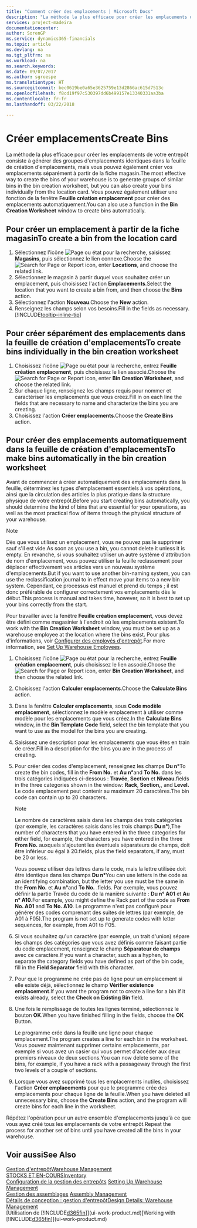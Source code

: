 ```yaml
---
title: "Comment créer des emplacements | Microsoft Docs"
description: "La méthode la plus efficace pour créer les emplacements de votre entrepôt consiste à générer des groupes d'emplacements identiques dans la feuille de création d'emplacements, mais vous pouvez également créer vos emplacements séparément."
services: project-madeira
documentationcenter: 
author: SorenGP
ms.service: dynamics365-financials
ms.topic: article
ms.devlang: na
ms.tgt_pltfrm: na
ms.workload: na
ms.search.keywords: 
ms.date: 09/07/2017
ms.author: sgroespe
ms.translationtype: HT
ms.sourcegitcommit: bec0619be0a65e3625759e13d2866ac615d7513c
ms.openlocfilehash: f8cd19f97c530397dd6b499157e13340331aa3ba
ms.contentlocale: fr-fr
ms.lasthandoff: 03/22/2018

---
```

# <a name="create-bins"></a><span data-ttu-id="a7a89-103">Créer emplacements</span><span class="sxs-lookup"><span data-stu-id="a7a89-103">Create Bins</span></span>
<span data-ttu-id="a7a89-104">La méthode la plus efficace pour créer les emplacements de votre entrepôt consiste à générer des groupes d'emplacements identiques dans la feuille de création d'emplacements, mais vous pouvez également créer vos emplacements séparément à partir de la fiche magasin.</span><span class="sxs-lookup"><span data-stu-id="a7a89-104">The most effective way to create the bins of your warehouse is to generate groups of similar bins in the bin creation worksheet, but you can also create your bins individually from the location card.</span></span> <span data-ttu-id="a7a89-105">Vous pouvez également utiliser une fonction de la fenêtre **Feuille création emplacement** pour créer des emplacements automatiquement.</span><span class="sxs-lookup"><span data-stu-id="a7a89-105">You can also use a function in the **Bin Creation Worksheet** window to create bins automatically.</span></span>  

## <a name="to-create-a-bin-from-the-location-card"></a><span data-ttu-id="a7a89-106">Pour créer un emplacement à partir de la fiche magasin</span><span class="sxs-lookup"><span data-stu-id="a7a89-106">To create a bin from the location card</span></span>  
1.  <span data-ttu-id="a7a89-107">Sélectionnez l'icône ![Page ou état pour la recherche](media/ui-search/search_small.png "Page ou état pour la recherche"), saisissez **Magasins**, puis sélectionnez le lien connexe.</span><span class="sxs-lookup"><span data-stu-id="a7a89-107">Choose the ![Search for Page or Report](media/ui-search/search_small.png "Search for Page or Report icon") icon, enter **Locations**, and choose the related link.</span></span>  
2.  <span data-ttu-id="a7a89-108">Sélectionnez le magasin à partir duquel vous souhaitez créer un emplacement, puis choisissez l'action **Emplacements**.</span><span class="sxs-lookup"><span data-stu-id="a7a89-108">Select the location that you want to create a bin from, and then choose the **Bins** action.</span></span>  
3. <span data-ttu-id="a7a89-109">Sélectionnez l'action **Nouveau**.</span><span class="sxs-lookup"><span data-stu-id="a7a89-109">Choose the **New** action.</span></span>
4. <span data-ttu-id="a7a89-110">Renseignez les champs selon vos besoins.</span><span class="sxs-lookup"><span data-stu-id="a7a89-110">Fill in the fields as necessary.</span></span> [!INCLUDE[tooltip-inline-tip](includes/tooltip-inline-tip_md.md)]  

## <a name="to-create-bins-individually-in-the-bin-creation-worksheet"></a><span data-ttu-id="a7a89-111">Pour créer séparément des emplacements dans la feuille de création d'emplacements</span><span class="sxs-lookup"><span data-stu-id="a7a89-111">To create bins individually in the bin creation worksheet</span></span>  
1.  <span data-ttu-id="a7a89-112">Choisissez l'icône ![Page ou état pour la recherche](media/ui-search/search_small.png "Page ou état pour la recherche"), entrez **Feuille création emplacement**, puis choisissez le lien associé.</span><span class="sxs-lookup"><span data-stu-id="a7a89-112">Choose the ![Search for Page or Report](media/ui-search/search_small.png "Search for Page or Report icon") icon, enter **Bin Creation Worksheet**, and choose the related link.</span></span>  
2.  <span data-ttu-id="a7a89-113">Sur chaque ligne, renseignez les champs requis pour nommer et caractériser les emplacements que vous créez.</span><span class="sxs-lookup"><span data-stu-id="a7a89-113">Fill in on each line the fields that are necessary to name and characterize the bins you are creating.</span></span>  
3.  <span data-ttu-id="a7a89-114">Choisissez l'action **Créer emplacements**.</span><span class="sxs-lookup"><span data-stu-id="a7a89-114">Choose the **Create Bins** action.</span></span>  

## <a name="to-make-bins-automatically-in-the-bin-creation-worksheet"></a><span data-ttu-id="a7a89-115">Pour créer des emplacements automatiquement dans la feuille de création d'emplacements</span><span class="sxs-lookup"><span data-stu-id="a7a89-115">To make bins automatically in the bin creation worksheet</span></span>  
<span data-ttu-id="a7a89-116">Avant de commencer à créer automatiquement des emplacements dans la feuille, déterminez les types d'emplacement essentiels à vos opérations, ainsi que la circulation des articles la plus pratique dans la structure physique de votre entrepôt.</span><span class="sxs-lookup"><span data-stu-id="a7a89-116">Before you start creating bins automatically, you should determine the kind of bins that are essential for your operations, as well as the most practical flow of items through the physical structure of your warehouse.</span></span>  

> [!NOTE]  
>  <span data-ttu-id="a7a89-117">Dès que vous utilisez un emplacement, vous ne pouvez pas le supprimer sauf s'il est vide.</span><span class="sxs-lookup"><span data-stu-id="a7a89-117">As soon as you use a bin, you cannot delete it unless it is empty.</span></span> <span data-ttu-id="a7a89-118">En revanche, si vous souhaitez utiliser un autre système d'attribution de nom d'emplacement, vous pouvez utiliser la feuille reclassement pour déplacer effectivement vos articles vers un nouveau système d'emplacements.</span><span class="sxs-lookup"><span data-stu-id="a7a89-118">But if you want to use another bin-naming system, you can use the reclassification journal to in effect move your items to a new bin system.</span></span> <span data-ttu-id="a7a89-119">Cependant, ce processus est manuel et prend du temps ; il est donc préférable de configurer correctement vos emplacements dès le début.</span><span class="sxs-lookup"><span data-stu-id="a7a89-119">This process is manual and takes time, however, so it is best to set up your bins correctly from the start.</span></span>  

<span data-ttu-id="a7a89-120">Pour travailler avec la fenêtre **Feuille création emplacement**, vous devez être défini comme magasinier à l'endroit où les emplacements existent.</span><span class="sxs-lookup"><span data-stu-id="a7a89-120">To work with the **Bin Creation Worksheet** window, you must be set up as a warehouse employee at the location where the bins exist.</span></span> <span data-ttu-id="a7a89-121">Pour plus d'informations, voir [Configurer des employés d'entrepôt](warehouse-how-to-set-up-warehouse-employees.md).</span><span class="sxs-lookup"><span data-stu-id="a7a89-121">For more information, see [Set Up Warehouse Employees](warehouse-how-to-set-up-warehouse-employees.md).</span></span>    

1.  <span data-ttu-id="a7a89-122">Choisissez l'icône ![Page ou état pour la recherche](media/ui-search/search_small.png "Page ou état pour la recherche"), entrez **Feuille création emplacement**, puis choisissez le lien associé.</span><span class="sxs-lookup"><span data-stu-id="a7a89-122">Choose the ![Search for Page or Report](media/ui-search/search_small.png "Search for Page or Report icon") icon, enter **Bin Creation Worksheet**, and then choose the related link.</span></span>  
2.  <span data-ttu-id="a7a89-123">Choisissez l'action **Calculer emplacements**.</span><span class="sxs-lookup"><span data-stu-id="a7a89-123">Choose the **Calculate Bins** action.</span></span>
3. <span data-ttu-id="a7a89-124">Dans la fenêtre **Calculer emplacements**, sous **Code modèle emplacement**, sélectionnez le modèle emplacement à utiliser comme modèle pour les emplacements que vous créez.</span><span class="sxs-lookup"><span data-stu-id="a7a89-124">In the **Calculate Bins** window, in the **Bin Template Code** field, select the bin template that you want to use as the model for the bins you are creating.</span></span>
4.  <span data-ttu-id="a7a89-125">Saisissez une description pour les emplacements que vous êtes en train de créer.</span><span class="sxs-lookup"><span data-stu-id="a7a89-125">Fill in a description for the bins you are in the process of creating.</span></span>  
5.  <span data-ttu-id="a7a89-126">Pour créer des codes d'emplacement, renseignez les champs **Du n°**</span><span class="sxs-lookup"><span data-stu-id="a7a89-126">To create the bin codes, fill in the **From No.**</span></span> <span data-ttu-id="a7a89-127">et **Au n°**</span><span class="sxs-lookup"><span data-stu-id="a7a89-127">and **To No.**</span></span> <span data-ttu-id="a7a89-128">dans les trois catégories indiquées ci\-dessous : **Travée**, **Section** et **Niveau**.</span><span class="sxs-lookup"><span data-stu-id="a7a89-128">fields in the three categories shown in the window: **Rack**, **Section,**, and **Level.**</span></span> <span data-ttu-id="a7a89-129">Le code emplacement peut contenir au maximum 20 caractères.</span><span class="sxs-lookup"><span data-stu-id="a7a89-129">The bin code can contain up to 20 characters.</span></span>  

    > [!NOTE]  
    >  <span data-ttu-id="a7a89-130">Le nombre de caractères saisis dans les champs des trois catégories \(par exemple, les caractères saisis dans les trois champs **Du n°**\),</span><span class="sxs-lookup"><span data-stu-id="a7a89-130">The number of characters that you have entered in the three categories for either field, for example, the characters you have entered in the three **From No.**</span></span> <span data-ttu-id="a7a89-131">auxquels s'ajoutent les éventuels séparateurs de champs, doit être inférieur ou égal à 20.</span><span class="sxs-lookup"><span data-stu-id="a7a89-131">fields, plus the field separators, if any, must be 20 or less.</span></span>  

     <span data-ttu-id="a7a89-132">Vous pouvez utiliser des lettres dans le code, mais la lettre utilisée doit être identique dans les champs **Du n°**</span><span class="sxs-lookup"><span data-stu-id="a7a89-132">You can use letters in the code as an identifying combination, but the letter you use must be the same in the **From No.**</span></span> <span data-ttu-id="a7a89-133">et **Au n°**</span><span class="sxs-lookup"><span data-stu-id="a7a89-133">and **To No.**</span></span> <span data-ttu-id="a7a89-134">.</span><span class="sxs-lookup"><span data-stu-id="a7a89-134">fields.</span></span> <span data-ttu-id="a7a89-135">Par exemple, vous pouvez définir la partie Travée du code de la manière suivante : **Du n° A01** et **Au n° A10**.</span><span class="sxs-lookup"><span data-stu-id="a7a89-135">For example, you might define the Rack part of the code as **From No. A01** and **To No. A10**.</span></span> <span data-ttu-id="a7a89-136">Le programme n'est pas configuré pour générer des codes comprenant des suites de lettres (par exemple, de A01 à F05).</span><span class="sxs-lookup"><span data-stu-id="a7a89-136">The program is not set up to generate codes with letter sequences, for example, from A01 to F05.</span></span>  

6.  <span data-ttu-id="a7a89-137">Si vous souhaitez qu'un caractère (par exemple, un trait d'union) sépare les champs des catégories que vous avez définis comme faisant partie du code emplacement, renseignez le champ **Séparateur de champs** avec ce caractère.</span><span class="sxs-lookup"><span data-stu-id="a7a89-137">If you want a character, such as a hyphen, to separate the category fields you have defined as part of the bin code, fill in the **Field Separator** field with this character.</span></span>  
7.  <span data-ttu-id="a7a89-138">Pour que le programme ne crée pas de ligne pour un emplacement si elle existe déjà, sélectionnez le champ **Vérifier existence emplacement**.</span><span class="sxs-lookup"><span data-stu-id="a7a89-138">If you want the program not to create a line for a bin if it exists already, select the **Check on Existing Bin** field.</span></span>  
8. <span data-ttu-id="a7a89-139">Une fois le remplissage de toutes les lignes terminé, sélectionnez le bouton **OK**.</span><span class="sxs-lookup"><span data-stu-id="a7a89-139">When you have finished filling in the fields, choose the **OK** Button.</span></span>

    <span data-ttu-id="a7a89-140">Le programme crée dans la feuille une ligne pour chaque emplacement.</span><span class="sxs-lookup"><span data-stu-id="a7a89-140">The program creates a line for each bin in the worksheet.</span></span> <span data-ttu-id="a7a89-141">Vous pouvez maintenant supprimer certains emplacements, par exemple si vous avez un casier qui vous permet d'accéder aux deux premiers niveaux de deux sections.</span><span class="sxs-lookup"><span data-stu-id="a7a89-141">You can now delete some of the bins, for example, if you have a rack with a passageway through the first two levels of a couple of sections.</span></span>  

9. <span data-ttu-id="a7a89-142">Lorsque vous avez supprimé tous les emplacements inutiles, choisissez l'action **Créer emplacements** pour que le programme crée des emplacements pour chaque ligne de la feuille.</span><span class="sxs-lookup"><span data-stu-id="a7a89-142">When you have deleted all unnecessary bins, choose the **Create Bins** action, and the program will create bins for each line in the worksheet.</span></span>  

<span data-ttu-id="a7a89-143">Répétez l'opération pour un autre ensemble d'emplacements jusqu'à ce que vous ayez créé tous les emplacements de votre entrepôt.</span><span class="sxs-lookup"><span data-stu-id="a7a89-143">Repeat the process for another set of bins until you have created all the bins in your warehouse.</span></span>  

## <a name="see-also"></a><span data-ttu-id="a7a89-144">Voir aussi</span><span class="sxs-lookup"><span data-stu-id="a7a89-144">See Also</span></span>  
[<span data-ttu-id="a7a89-145">Gestion d'entrepôt</span><span class="sxs-lookup"><span data-stu-id="a7a89-145">Warehouse Management</span></span>](warehouse-manage-warehouse.md)  
[<span data-ttu-id="a7a89-146">STOCKS ET EN-COURS</span><span class="sxs-lookup"><span data-stu-id="a7a89-146">Inventory</span></span>](inventory-manage-inventory.md)  
<span data-ttu-id="a7a89-147">[Configuration de la gestion des entrepôts](warehouse-setup-warehouse.md)   </span><span class="sxs-lookup"><span data-stu-id="a7a89-147">[Setting Up Warehouse Management](warehouse-setup-warehouse.md)   </span></span>  
<span data-ttu-id="a7a89-148">[Gestion des assemblages](assembly-assemble-items.md)  </span><span class="sxs-lookup"><span data-stu-id="a7a89-148">[Assembly Management](assembly-assemble-items.md)  </span></span>  
[<span data-ttu-id="a7a89-149">Détails de conception : gestion d'entrepôt</span><span class="sxs-lookup"><span data-stu-id="a7a89-149">Design Details: Warehouse Management</span></span>](design-details-warehouse-management.md)  
<span data-ttu-id="a7a89-150">[Utilisation de [!INCLUDE[d365fin](includes/d365fin_md.md)]](ui-work-product.md)</span><span class="sxs-lookup"><span data-stu-id="a7a89-150">[Working with [!INCLUDE[d365fin](includes/d365fin_md.md)]](ui-work-product.md)</span></span>

